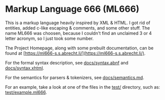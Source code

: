 # Markup Language 666 (ML666)

This is a markup language heavily inspired by XML & HTML.
I got rid of entities, added c-like escaping & comments, and some other stuff.
The name ML666 was choosen, because I couldn't find an unclaimed 3 or 4 letter acronym, so I just took some number.

The Project Homepage, along with some prebuilt documentation, can be found at [https://ml666-s.s.abrecht.li/](https://ml666-s.s.abrecht.li/).

For the formal syntax description, see [docs/syntax.abnf](docs/syntax.abnf) and [docs/syntax.xhtml](docs/syntax.xhtml).

For the semantics for parsers & tokenizers, see [docs/semantics.md](docs/semantics.md).

For an example, take a look at one of the files in the [test/](test/) directory, such as: [test/example.ml666](test/example.ml666).
